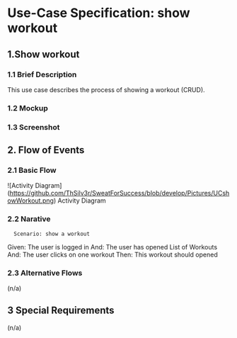 # Use-Case Specification: show workout
## 1.Show workout
### 1.1 Brief Description
This use case describes the process of showing a workout (CRUD).
### 1.2 Mockup

### 1.3 Screenshot

## 2. Flow of Events
### 2.1 Basic Flow
![Activity Diagram] (https://github.com/ThSilv3r/SweatForSuccess/blob/develop/Pictures/UCshowWorkout.png)
Activity Diagram
### 2.2 Narative
      Scenario: show a workout
Given: The user is logged in
And: The user has opened List of Workouts
And: The user clicks on one workout
Then: This workout should opened
### 2.3 Alternative Flows
(n/a)
## 3 Special Requirements
(n/a)
